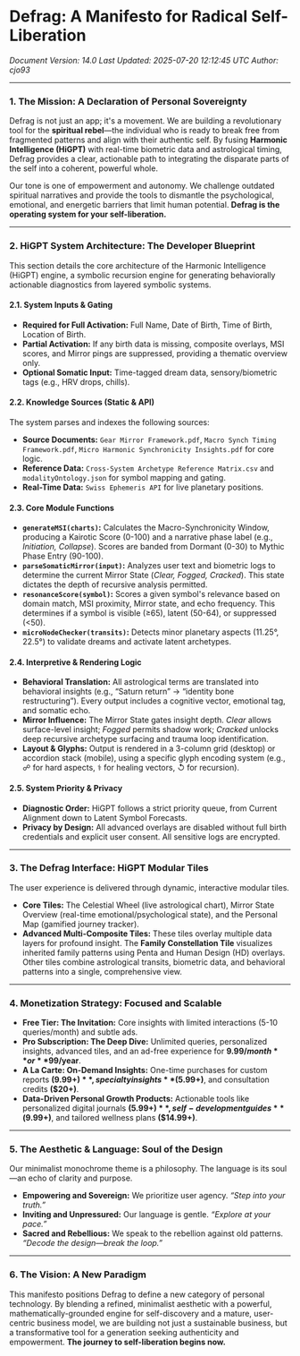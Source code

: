 # Defrag: A Manifesto for Radical Self-Liberation

*Document Version: 14.0*
*Last Updated: 2025-07-20 12:12:45 UTC*
*Author: cjo93*

---

### **1. The Mission: A Declaration of Personal Sovereignty**

Defrag is not just an app; it's a movement. We are building a revolutionary tool for the **spiritual rebel**—the individual who is ready to break free from fragmented patterns and align with their authentic self. By fusing **Harmonic Intelligence (HiGPT)** with real-time biometric data and astrological timing, Defrag provides a clear, actionable path to integrating the disparate parts of the self into a coherent, powerful whole.

Our tone is one of empowerment and autonomy. We challenge outdated spiritual narratives and provide the tools to dismantle the psychological, emotional, and energetic barriers that limit human potential. **Defrag is the operating system for your self-liberation.**

---

### **2. HiGPT System Architecture: The Developer Blueprint**

This section details the core architecture of the Harmonic Intelligence (HiGPT) engine, a symbolic recursion engine for generating behaviorally actionable diagnostics from layered symbolic systems.

#### **2.1. System Inputs & Gating**

* **Required for Full Activation:** Full Name, Date of Birth, Time of Birth, Location of Birth.
* **Partial Activation:** If any birth data is missing, composite overlays, MSI scores, and Mirror pings are suppressed, providing a thematic overview only.
* **Optional Somatic Input:** Time-tagged dream data, sensory/biometric tags (e.g., HRV drops, chills).

#### **2.2. Knowledge Sources (Static & API)**

The system parses and indexes the following sources:

* **Source Documents:** `Gear Mirror Framework.pdf`, `Macro Synch Timing Framework.pdf`, `Micro Harmonic Synchronicity Insights.pdf` for core logic.
* **Reference Data:** `Cross-System Archetype Reference Matrix.csv` and `modalityOntology.json` for symbol mapping and gating.
* **Real-Time Data:** `Swiss Ephemeris API` for live planetary positions.

#### **2.3. Core Module Functions**

* **`generateMSI(charts)`:** Calculates the Macro-Synchronicity Window, producing a Kairotic Score (0-100) and a narrative phase label (e.g., *Initiation, Collapse*). Scores are banded from Dormant (0-30) to Mythic Phase Entry (90-100).
* **`parseSomaticMirror(input)`:** Analyzes user text and biometric logs to determine the current Mirror State (*Clear, Fogged, Cracked*). This state dictates the depth of recursive analysis permitted.
* **`resonanceScore(symbol)`:** Scores a given symbol's relevance based on domain match, MSI proximity, Mirror state, and echo frequency. This determines if a symbol is visible (≥65), latent (50-64), or suppressed (<50).
* **`microNodeChecker(transits)`:** Detects minor planetary aspects (11.25°, 22.5°) to validate dreams and activate latent archetypes.

#### **2.4. Interpretive & Rendering Logic**

* **Behavioral Translation:** All astrological terms are translated into behavioral insights (e.g., “Saturn return” → “identity bone restructuring”). Every output includes a cognitive vector, emotional tag, and somatic echo.
* **Mirror Influence:** The Mirror State gates insight depth. *Clear* allows surface-level insight; *Fogged* permits shadow work; *Cracked* unlocks deep recursive archetype surfacing and trauma loop identification.
* **Layout & Glyphs:** Output is rendered in a 3-column grid (desktop) or accordion stack (mobile), using a specific glyph encoding system (e.g., ☍ for hard aspects, ⚕ for healing vectors, ↺ for recursion).

#### **2.5. System Priority & Privacy**

* **Diagnostic Order:** HiGPT follows a strict priority queue, from Current Alignment down to Latent Symbol Forecasts.
* **Privacy by Design:** All advanced overlays are disabled without full birth credentials and explicit user consent. All sensitive logs are encrypted.

---

### **3. The Defrag Interface: HiGPT Modular Tiles**

The user experience is delivered through dynamic, interactive modular tiles.

* **Core Tiles:** The Celestial Wheel (live astrological chart), Mirror State Overview (real-time emotional/psychological state), and the Personal Map (gamified journey tracker).
* **Advanced Multi-Composite Tiles:** These tiles overlay multiple data layers for profound insight. The **Family Constellation Tile** visualizes inherited family patterns using Penta and Human Design (HD) overlays. Other tiles combine astrological transits, biometric data, and behavioral patterns into a single, comprehensive view.

---

### **4. Monetization Strategy: Focused and Scalable**

* **Free Tier: The Invitation:** Core insights with limited interactions (5-10 queries/month) and subtle ads.
* **Pro Subscription: The Deep Dive:** Unlimited queries, personalized insights, advanced tiles, and an ad-free experience for **$9.99/month** or **$99/year**.
* **A La Carte: On-Demand Insights:** One-time purchases for custom reports **($9.99+)**, specialty insights **($5.99+)**, and consultation credits **($20+)**.
* **Data-Driven Personal Growth Products:** Actionable tools like personalized digital journals **($5.99+)**, self-development guides **($9.99+)**, and tailored wellness plans **($14.99+)**.

---

### **5. The Aesthetic & Language: Soul of the Design**

Our minimalist monochrome theme is a philosophy. The language is its soul—an echo of clarity and purpose.

* **Empowering and Sovereign:** We prioritize user agency. *“Step into your truth.”*
* **Inviting and Unpressured:** Our language is gentle. *“Explore at your pace.”*
* **Sacred and Rebellious:** We speak to the rebellion against old patterns. *“Decode the design—break the loop.”*

---

### **6. The Vision: A New Paradigm**

This manifesto positions Defrag to define a new category of personal technology. By blending a refined, minimalist aesthetic with a powerful, mathematically-grounded engine for self-discovery and a mature, user-centric business model, we are building not just a sustainable business, but a transformative tool for a generation seeking authenticity and empowerment. **The journey to self-liberation begins now.**
